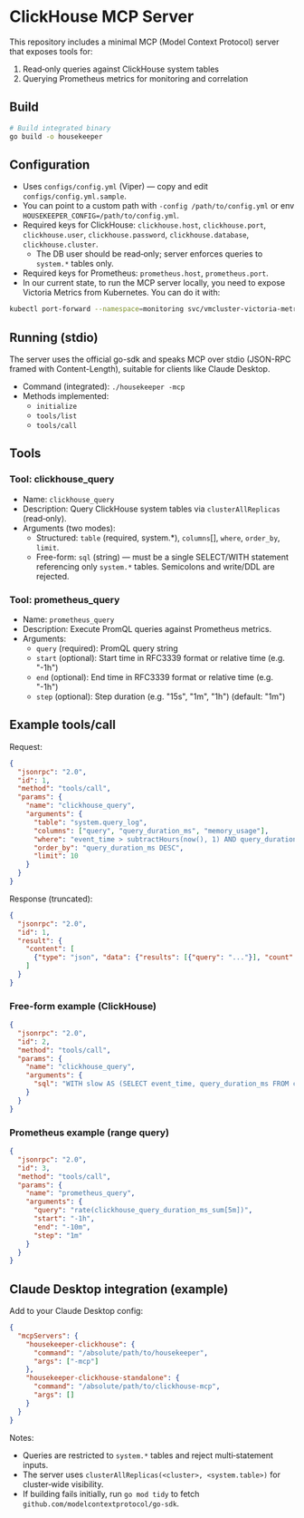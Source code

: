 # ClickHouse MCP Server

This repository includes a minimal MCP (Model Context Protocol) server that exposes tools for:
1. Read‑only queries against ClickHouse system tables
2. Querying Prometheus metrics for monitoring and correlation

## Build

```bash
# Build integrated binary
go build -o housekeeper

```

## Configuration

- Uses `configs/config.yml` (Viper) — copy and edit `configs/config.yml.sample`.
- You can point to a custom path with `-config /path/to/config.yml` or env `HOUSEKEEPER_CONFIG=/path/to/config.yml`.
- Required keys for ClickHouse: `clickhouse.host`, `clickhouse.port`, `clickhouse.user`, `clickhouse.password`, `clickhouse.database`, `clickhouse.cluster`.
  - The DB user should be read‑only; server enforces queries to `system.*` tables only.
- Required keys for Prometheus: `prometheus.host`, `prometheus.port`.
- In our current state, to run the MCP server locally, you need to expose Victoria Metrics from Kubernetes. You can do it with:

```bash
kubectl port-forward --namespace=monitoring svc/vmcluster-victoria-metrics-cluster-vmselect  8481:8481
```


## Running (stdio)

The server uses the official go-sdk and speaks MCP over stdio (JSON-RPC framed with Content-Length), suitable for clients like Claude Desktop.

- Command (integrated): `./housekeeper -mcp`
- Methods implemented:
  - `initialize`
  - `tools/list`
  - `tools/call`

## Tools

### Tool: clickhouse_query

- Name: `clickhouse_query`
- Description: Query ClickHouse system tables via `clusterAllReplicas` (read‑only).
- Arguments (two modes):
  - Structured: `table` (required, system.*), `columns`[], `where`, `order_by`, `limit`.
  - Free-form: `sql` (string) — must be a single SELECT/WITH statement referencing only `system.*` tables. Semicolons and write/DDL are rejected.

### Tool: prometheus_query

- Name: `prometheus_query`
- Description: Execute PromQL queries against Prometheus metrics.
- Arguments:
  - `query` (required): PromQL query string
  - `start` (optional): Start time in RFC3339 format or relative time (e.g. "-1h")
  - `end` (optional): End time in RFC3339 format or relative time (e.g. "-1h")
  - `step` (optional): Step duration (e.g. "15s", "1m", "1h") (default: "1m")

## Example tools/call

Request:
```json
{
  "jsonrpc": "2.0",
  "id": 1,
  "method": "tools/call",
  "params": {
    "name": "clickhouse_query",
    "arguments": {
      "table": "system.query_log",
      "columns": ["query", "query_duration_ms", "memory_usage"],
      "where": "event_time > subtractHours(now(), 1) AND query_duration_ms > 1000",
      "order_by": "query_duration_ms DESC",
      "limit": 10
    }
  }
}
```

Response (truncated):
```json
{
  "jsonrpc": "2.0",
  "id": 1,
  "result": {
    "content": [
      {"type": "json", "data": {"results": [{"query": "..."}], "count": 10}}
    ]
  }
}
```

### Free-form example (ClickHouse)

```json
{
  "jsonrpc": "2.0",
  "id": 2,
  "method": "tools/call",
  "params": {
    "name": "clickhouse_query",
    "arguments": {
      "sql": "WITH slow AS (SELECT event_time, query_duration_ms FROM clusterAllReplicas(default, system.query_log) WHERE event_time > subtractHours(now(),1)) SELECT count() AS cnt, quantileExact(0.95)(query_duration_ms) AS p95 FROM slow"
    }
  }
}
```

### Prometheus example (range query)

```json
{
  "jsonrpc": "2.0",
  "id": 3,
  "method": "tools/call",
  "params": {
    "name": "prometheus_query",
    "arguments": {
      "query": "rate(clickhouse_query_duration_ms_sum[5m])",
      "start": "-1h",
      "end": "-10m",
      "step": "1m"
    }
  }
}
```

## Claude Desktop integration (example)

Add to your Claude Desktop config:
```json
{
  "mcpServers": {
    "housekeeper-clickhouse": {
      "command": "/absolute/path/to/housekeeper",
      "args": ["-mcp"]
    },
    "housekeeper-clickhouse-standalone": {
      "command": "/absolute/path/to/clickhouse-mcp",
      "args": []
    }
  }
}
```

Notes:
- Queries are restricted to `system.*` tables and reject multi‑statement inputs.
- The server uses `clusterAllReplicas(<cluster>, <system.table>)` for cluster‑wide visibility.
- If building fails initially, run `go mod tidy` to fetch `github.com/modelcontextprotocol/go-sdk`.

